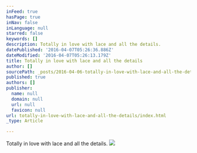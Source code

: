 ```yaml
---
inFeed: true
hasPage: true
inNav: false
inLanguage: null
starred: false
keywords: []
description: Totally in love with lace and all the details.
datePublished: '2016-04-07T05:26:36.886Z'
dateModified: '2016-04-07T05:26:13.179Z'
title: Totally in love with lace and all the details
author: []
sourcePath: _posts/2016-04-06-totally-in-love-with-lace-and-all-the-details.md
published: true
authors: []
publisher:
  name: null
  domain: null
  url: null
  favicon: null
url: totally-in-love-with-lace-and-all-the-details/index.html
_type: Article

---
```

Totally in love with lace and all the details.
![](https://the-grid-user-content.s3-us-west-2.amazonaws.com/8768d274-4f2a-4dc9-b3ac-c9c2cacf6b3a.jpg)